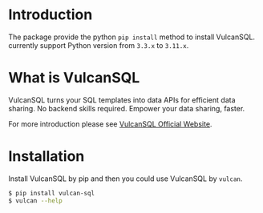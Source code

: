 # Introduction

The package provide the python `pip install` method to install VulcanSQL. currently support Python version from `3.3.x` to `3.11.x`.

# What is VulcanSQL

VulcanSQL turns your SQL templates into data APIs for efficient data sharing. No backend skills required. Empower your data sharing, faster.

For more introduction please see [VulcanSQL Official Website](https://vulcansql.com/).

# Installation

Install VulcanSQL by pip and then you could use VulcanSQL by `vulcan`.

```bash
$ pip install vulcan-sql
$ vulcan --help
```
